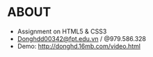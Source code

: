 # ABOUT
* Assignment on HTML5 & CSS3
* Donghdd00342@fpt.edu.vn / @979.586.328
* Demo: http://donghd.16mb.com/video.html
